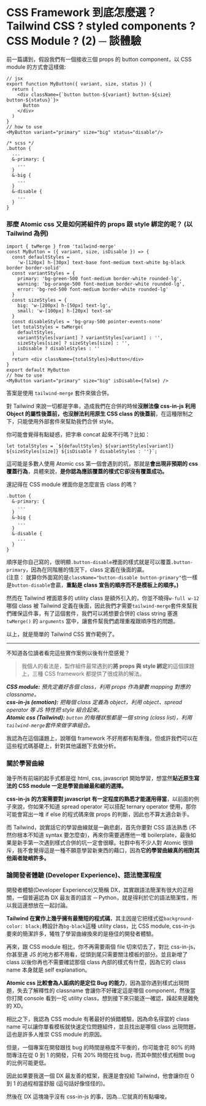# CSS Framework 到底怎麼選？Tailwind CSS ? styled components ? CSS Module ? (2) ─ 談體驗

前一篇講到，假設我們有一個接收三個 props 的 button component，以 CSS module 的方式會這樣做:

```
// jsx
export function MyButton({ variant, size, status }) {
  return (
    <div className={`button button-${variant} button-${size} button-${status}`}>
      Button
    </div>
  )
}
// how to use
<MyButton variant="primary" size="big" status="disable"/>
```

```
/* scss */
.button {
  ...
  &-primary: {
    ...
  }
  &-big {
    ...
  }
  &-disable {
    ...
  }
}
```

### 那麼 Atomic css 又是如何將組件的 props 跟 style 綁定的呢？ (以 Tailwind 為例)

```
import { twMerge } from 'tailwind-merge'
const MyButton = ({ variant, size, isDisable }) => {
  const defaultStyles =
    'w-[120px] h-[30px] text-base font-medium text-white bg-black border border-solid'
  const variantStyles = {
    primary: 'bg-green-500 font-medium border-white rounded-lg',
    warning: 'bg-orange-500 font-medium border-white rounded-lg',
    error: 'bg-red-500 font-medium border-white rounded-lg'
  }
  const sizeStyles = {
    big: 'w-[200px] h-[50px] text-lg',
    small: 'w-[100px] h-[20px] text-sm'
  }
  const disableStyles = 'bg-gray-500 pointer-events-none'
  let totalStyles = twMerge(
    defaultStyles,
    variantStyles[variant] ? variantStyles[variant] : '',
    sizeStyles[size] ? sizeStyles[size] : '',
    isDisable ? disableStyles : ''
  )
  return <div className={totalStyles}>Button</div>
}
export default MyButton
// how to use
<MyButton variant="primary" size="big" isDisable={false} />
```

答案是使用 `tailwind-merge` 套件來做合併。<br>

對 Tailwind 來說一切都是字串，造成我們在合併的時候**沒辦法像 css-in-js 利用 Object 的屬性後蓋前，也沒辦法利用原生 CSS class 的後蓋前**，在這種限制之下，只能使用外部套件來幫助我們合併 style。

你可能會覺得有點疑惑，把字串 concat 起來不行嗎？比如：

`` let totalStyles = `${defaultStyles} ${variantStyles[variant]} ${sizeStyles[size]} ${isDisable ? disableStyles : ''}`; ``

這可能是多數人使用 Atomic css 第一個會遇到的坑，那就是**會出現非預期的 css 覆蓋行為**，具體來說，**是你認為應該覆蓋的樣式它卻沒有覆蓋成功。**

還記得在 CSS module 裡面你是怎麼宣告 class 的嗎？

```
.button {
  &-primary: {
    ...
  }
  &-big {
    ...
  }
  &-disable {
    ...
  }
}
```

順序是你自己寫的，很明顯`.button-disable`裡面的樣式就是可以覆蓋`.button-primary`，因為在同階層的情況下，class 定義在後面的贏。<br>
(注意： 就算你外面寫的是`className="button-disable button-primary"`也一樣是`button-disable`會贏，**重點是 class 宣告的順序而不是模板上的順序。)**<br>

然而在 Tailwind 裡面眾多的 utility class 是額外引入的，你並不曉得`w-full w-12`哪個 class 被 Tailwind 定義在後面，因此我們才需要`tailwind-merge`套件來幫我們確保這件事，有了這個套件，我們可以將想要合併的 class string 塞進 `twMerge()` 的 `arguments` 當中，讓套件幫我們處理重複跟順序性的問題。

以上，就是簡單的 Tailwind CSS 實作範例了。

---

不知道各位讀者看完這些實作案例以後有什麼感覺？<br>

> 我個人的看法是，製作組件最常遇到的**將 props 與 style 綁定**的這個課題上，三種 CSS framework 都提供了很成熟的解法。<br>

_**CSS module:** 預先定義好各個 class，利用 props 作為變數 mapping 對應的 classname。_<br>
_**css-in-js (emotion):** 把每個 class 定義為 object，利用 object、spread operator 等 JS 特性把 style 組合起來。_<br>
_**Atomic css (Tailwind):** `button` 的每種狀態都是一個 string (class list)，利用`tailwind-merge`套件來做字串組合。_<br>

我認為在這個議題上，說哪個 framework 不好用都有點牽強，但或許我們可以在這些程式碼基礎上，針對其他議題下去做分析。

### 關於學習曲線

幾乎所有前端的起手式都是從 html, css, javascript 開始學習，想當然**貼近原生寫法的 CSS module 一定是學習曲線最和緩的選擇。**<br>

**css-in-js 的方案需要對 javascript 有一定程度的熟悉才能運用得當**，以前面的例子來說，你如果不知道 spread operator 可以搭配 ternary operator 使用，那你可能會寫出一堆 if else 的程式碼來做 props 的判斷，因此也不算太適合新手。<br>

而 Tailwind，說實話它的學習曲線就是一齣悲劇，首先你要對 CSS 語法熟悉 (不然你根本不知道 syntax 要怎麼查)，再來你需要適應他一堆 boilerplate，最後如果是新手第一次遇到樣式合併的坑一定會很矇。社群中有不少人對 Atomic 很排斥，我不會覺得這是一種不願意學習新東西的藉口，因為**它的學習曲線真的相對其他兩者陡峭許多。**<br>

### 論開發者體驗 (Developer Experience)、語法簡潔程度

開發者體驗(Developer Experience)又簡稱 DX，其實跟語法簡潔有很大的正相關，一個普遍認為 DX 最友善的語言 ─ Python，就是得利於它的語法簡潔性，所以我這邊想放在一起討論。

**Tailwind 在實作上幾乎擁有最簡短的程式碼**，其主因是它把樣式從`background-color: black;`轉設計為`bg-black`這種 utility class，比 CSS module, css-in-js 要來的簡潔許多，犧牲了學習曲線換來的是極佳的開發者體驗。

再來，跟 CSS module 相比，你不再需要兩個 file 切來切去了，對比 css-in-js，你甚至連 JS 的地方都不用看，從頭到尾只需要關注模板的部分。並且新增了 class 以後你再也不需要確認那個 class 內部的樣式有什麼，因為它的 class name 本身就是 self explanation。

**Atomic css 比較會為人詬病的是定位 Bug 的能力**，因為當你遇到樣式出現問題，失去了解釋性的 classname 會讓你不好確定這是哪個 component，然後當你打開 console 看到一坨 utility class，想到接下來只能逐一確認，躁起來是難免的 XD。

相比之下，我認為 CSS module 有著最好的偵錯體驗，因為命名得當的 class name 可以讓你單看模板就快速定位問題組件，並且找出是哪個 class 出現問題，這也是許多人推崇 CSS module 的原因。

但是，一個專案在開發跟找 bug 的時間是極度不平衡的，你可能會花 80% 的時間專注在從 0 到 1 的開發，只有 20% 時間在找 bug，而其中關於樣式相關 bug 的比例可能更低。

因此如果要我選一個 DX 最友善的框架，我還是會投給 Tailwind，他會讓你在 0 到 1 的過程相當舒服 (這句話好像怪怪的)。

然後在 DX 這塊幾乎沒有 css-in-js 的事，因為...它就真的有點囉唆。
